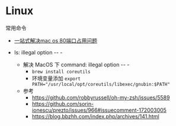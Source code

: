 # Linux

常用命令

- [一站式解决mac os 80端口占用问题](https://blog.csdn.net/u010256841/article/details/45219107)

- ls: illegal option -- -
  - 解决 MacOS 下 command: illegal option -- -
    - `brew install coreutils`
    - 环境变量添加 `export PATH="/usr/local/opt/coreutils/libexec/gnubin:$PATH"`
  - 参考
    - https://github.com/robbyrussell/oh-my-zsh/issues/5589
    - https://github.com/sorin-ionescu/prezto/issues/966#issuecomment-172003005
    - https://blog.bbzhh.com/index.php/archives/141.html
